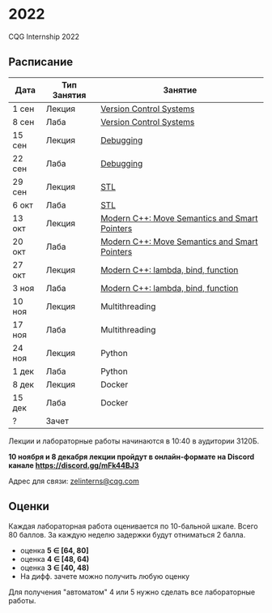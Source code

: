 # 2022
CQG Internship 2022

## Расписание

Дата | Тип Занятия | Занятие
-----|-------------|--------
1 сен | Лекция | [Version Control Systems](<1. Version Control Systems/VCS. Git. GitHub.pdf>)
8 сен | Лаба   | [Version Control Systems](<1. Version Control Systems/Git Task.md>)
15 сен | Лекция | [Debugging](<2. Debugging/Debugging.pdf>)
22 сен | Лаба   | [Debugging](<2. Debugging/lab-debugging/README.md>)
29 сен | Лекция | [STL](<3. STL/STL Summary.pdf>)
6  окт | Лаба   | [STL](<3. STL/STL Task.md>)
13 окт | Лекция | [Modern C++: Move Semantics and Smart Pointers](<4. Modern CPP. Move Semantic and Smart Pointers/Modern CPP. Move Semantic and Smart Pointers 2022.pdf>)
20 окт | Лаба   | [Modern C++: Move Semantics and Smart Pointers](<4. Modern CPP. Move Semantic and Smart Pointers/Modern CPP. Move Semantic and Smart Pointers 2022.md>)
27 окт | Лекция | [Modern C++: lambda, bind, function](<5. Modern CPP. Lambdas and Functions/Modern CPP. Lambdas and Functions 2022.pdf>)
3  ноя | Лаба   | [Modern C++: lambda, bind, function](<5. Modern CPP. Lambdas and Functions/Modern CPP. Lambdas and Functions 2022.md>)
10 ноя | Лекция | Multithreading
17 ноя | Лаба   | Multithreading
24 ноя | Лекция | Python
1  дек | Лаба   | Python
8  дек | Лекция | Docker
15 дек | Лаба   | Docker
? | Зачет  |

Лекции и лабораторные работы начинаются в 10:40 в аудитории 3120Б.

__10 ноября и 8 декабря лекции пройдут в онлайн-формате на Discord канале https://discord.gg/mFk44BJ3__

Адрес для связи: zelinterns@cqg.com

## Оценки

Каждая лабораторная работа оценивается по 10-бальной шкале. Всего 80 баллов.
За каждую неделю задержки будут отниматься 2 балла.

+ оценка <b>5 &Element; [64, 80]</b>
+ оценка <b>4 &Element; [48, 64)</b>
+ оценка <b>3 &Element; [40, 48)</b>
+ На дифф. зачете можно получить любую оценку

Для получения "автоматом" 4 или 5 нужно сделать все лабораторные работы.

